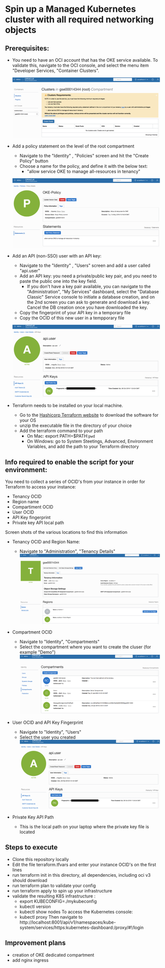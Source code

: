 # Spin up a Managed Kubernetes cluster with all required networking objects #

## Prerequisites: ##

- You need to have an OCI account that has the OKE service available.  To validate this, navigate to the OCI console, and select the menu item "Developer Services, "Container Clusters". 

  ![](../images/OkeConsole.png)
  
- Add a policy statement on the level of the root compartment
  - Navigate to the "Identity" , "Policies" screen and hit the "Create Policy" button
  - Choose a name for the policy, and define it with the below text:
    - "allow service OKE to manage all-resources in tenancy"
  
  ![](../images/OkePolicy.png)
  
- Add an API (non-SSO) user with an API key:
  - Navigate to the "Identity" , "Users" screen and add a user called "api.user"
  - Add an API key: you need a private/public key pair, and you need to paste the public one into the key field.
    - If you don't have a key pair available, you can navigate to the "Administration", "My Services" dashboard, select the "Database Classic" Service console to initiate a database creation, and on the 2nd screen you can ask to generate and download a key. Cancel the DB creation once you have downloaded the key.
  - Copy the fingerprint of your API key in a temporary file
  - Copy the OCID of this new user in a tempporary file
    
  ![](../images/OkeUser.png)
  
- Terraform needs to be installed on your local machine.  
    - Go to the [Hashicorp Terraform website](https://www.terraform.io/downloads.html) to download the software for your OS
    - unzip the executable file in the directory of your choice
    - Add the terraform command to your path
        - On Mac: export PATH=$PATH:`pwd`
        - On Windows: go to System Steetings, Advanced, Environment Variables, and add the path to your Terraform directory 

## Info required to enable the script for your environment: ##
You need to collect a series of OCID's from your instance in order for Terraform to access your instance:
- Tenancy OCID
- Region name
- Compartiment OCID
- User OCID
- API Key fingerprint
- Private key API local path


Screen shots of the various locations to find this information

- Tenancy OCID and Region Name:
  - Navigate to "Administration", "Tenancy Details"
  ![](../images/OkeTenancy.png)
  
- Compartment OCID
  - Navigate to "Identity", "Compartments"
  - Select the compartment where you want to create the cluser (for example "Demo")
  ![](../images/OkeCompart.png)
  
- User OCID and API Key Fingerprint
  - Navigate to "Identity", "Users"
  - Select the user you created
  ![](../images/OkeUser.png)
  
- Private Key API Path
  - This is the local path on your laptop where the private key file is located


## Steps to execute ##

- Clone this repository locally
- Edit the file terraform.tfvars and enter your instance OCID's on the first lines
- run terraform init in this directory, all dependencies, including oci v3 should download
- run terraform plan to validate your config
- run terraform apply to spin up your infrastructure
- validate the resulting K8S infrastructure :
   - export KUBECONFIG=./mykubeconfig
   - kubectl version
   - kubectl show nodes
   To access the Kubernetes console:
   - kubectl proxy
   Then navigate to   
   http://localhost:8001/api/v1/namespaces/kube-system/services/https:kubernetes-dashboard:/proxy/#!/login
   

## Improvement plans ##
- creation of OKE dedicated compartment
- add nginx ingress 
